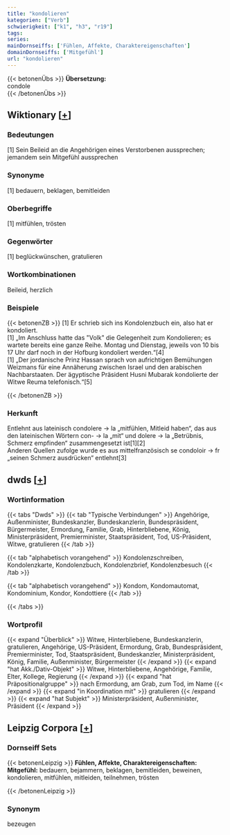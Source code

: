 ```yaml
---
title: "kondolieren"
kategorien: ["Verb"]
schwierigkeit: ["k1", "h3", "r19"]
tags:
series:
mainDornseiffs: ['Fühlen, Affekte, Charaktereigenschaften']
domainDornseiffs: ['Mitgefühl']
url: "kondolieren"
---
```


{{< betonenÜbs >}}
**Übersetzung:**  
condole  
{{< /betonenÜbs >}}

## Wiktionary [[+](https://de.wiktionary.org/wiki/kondolieren)]

### Bedeutungen
[1] Sein Beileid an die Angehörigen eines Verstorbenen aussprechen; jemandem sein Mitgefühl aussprechen  

### Synonyme
[1] bedauern, beklagen, bemitleiden  

### Oberbegriffe
[1] mitfühlen, trösten  

### Gegenwörter
[1] beglückwünschen, gratulieren  

### Wortkombinationen
Beileid, herzlich  

### Beispiele
{{< betonenZB >}}
[1] Er schrieb sich ins Kondolenzbuch ein, also hat er kondoliert.  
[1] „Im Anschluss hatte das "Volk" die Gelegenheit zum Kondolieren; es wartete bereits eine ganze Reihe. Montag und Dienstag, jeweils von 10 bis 17 Uhr darf noch in der Hofburg kondoliert werden.“[4]  
[1] „Der jordanische Prinz Hassan sprach von aufrichtigen Bemühungen Weizmans für eine Annäherung zwischen Israel und den arabischen Nachbarstaaten. Der ägyptische Präsident Husni Mubarak kondolierte der Witwe Reuma telefonisch.“[5]  

{{< /betonenZB >}}
### Herkunft
Entlehnt aus lateinisch condolere → la „mitfühlen, Mitleid haben“, das aus den lateinischen Wörtern con- → la „mit“ und dolere → la „Betrübnis, Schmerz empfinden“ zusammengesetzt ist[1][2]  
Anderen Quellen zufolge wurde es aus mittelfranzösisch se condoloir → fr „seinen Schmerz ausdrücken“ entlehnt[3]  



## dwds [[+](https://www.dwds.de/wb/kondolieren)]

### Wortinformation
{{< tabs "Dwds" >}}
{{< tab "Typische Verbindungen" >}}
Angehörige, Außenminister, Bundeskanzler, Bundeskanzlerin, Bundespräsident, Bürgermeister, Ermordung, Familie, Grab, Hinterbliebene, König, Ministerpräsident, Premierminister, Staatspräsident, Tod, US-Präsident, Witwe, gratulieren
{{< /tab >}}

{{< tab "alphabetisch vorangehend" >}}
Kondolenzschreiben, Kondolenzkarte, Kondolenzbuch, Kondolenzbrief, Kondolenzbesuch
{{< /tab >}}

{{< tab "alphabetisch vorangehend" >}}
Kondom, Kondomautomat, Kondominium, Kondor, Kondottiere
{{< /tab >}}

{{< /tabs >}}

### Wortprofil
{{< expand "Überblick" >}} Witwe, Hinterbliebene, Bundeskanzlerin, gratulieren, Angehörige, US-Präsident, Ermordung, Grab, Bundespräsident, Premierminister, Tod, Staatspräsident, Bundeskanzler, Ministerpräsident, König, Familie, Außenminister, Bürgermeister {{< /expand >}}
{{< expand "hat Akk./Dativ-Objekt" >}} Witwe, Hinterbliebene, Angehörige, Familie, Elter, Kollege, Regierung {{< /expand >}}
{{< expand "hat Präpositionalgruppe" >}} nach Ermordung, am Grab, zum Tod, im Name {{< /expand >}}
{{< expand "in Koordination mit" >}} gratulieren {{< /expand >}}
{{< expand "hat Subjekt" >}} Ministerpräsident, Außenminister, Präsident {{< /expand >}}

## Leipzig Corpora [[+](https://corpora.uni-leipzig.de/en/res?word=kondolieren&corpusId=deu_newscrawl-public_2018)]

### Dornseiff Sets
{{< betonenLeipzig >}}
**Fühlen, Affekte, Charaktereigenschaften:**  
**Mitgefühl:** bedauern, bejammern, beklagen, bemitleiden, beweinen, kondolieren, mitfühlen, mitleiden, teilnehmen, trösten  

{{< /betonenLeipzig >}}

### Synonym
bezeugen

